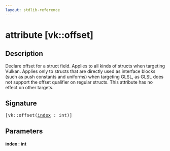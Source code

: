 ```yaml
---
layout: stdlib-reference
---
```


# attribute [vk::offset]

## Description

Declare offset for a struct field. Applies to all kinds of structs when targeting Vulkan.
Applies only to structs that are directly used as interface blocks (such as push constants and uniforms)
when targeting GLSL, as GLSL does not support the <span class='code'>offset</span> qualifier on regular structs.
This attribute has no effect on other targets.


## Signature

<pre>
[vk::offset(<a href=".#decl-index" class="code_param">index</a> : <span class="code_keyword">int</span>)]
</pre>

## Parameters

####  <a id="decl-index"></a>index  : int

